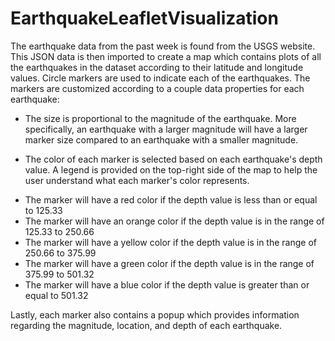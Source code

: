 # EarthquakeLeafletVisualization

The earthquake data from the past week is found from the USGS website. This JSON data is then imported to create a map which contains plots of all the earthquakes in the dataset according to their latitude and longitude values. Circle markers are used to indicate each of the earthquakes. The markers are customized according to a couple data properties for each earthquake:

* The size is proportional to the magnitude of the earthquake. More specifically, an earthquake with a larger magnitude will have a larger marker size compared to an earthquake with a smaller magnitude.

* The color of each marker is selected based on each earthquake's depth value. A legend is provided on the top-right side of the map to help the user understand what each marker's color represents. 

- The marker will have a red color if the depth value is less than or equal to 125.33
- The marker will have an orange color if the depth value is in the range of 125.33 to 250.66
- The marker will have a yellow color if the depth value is in the range of 250.66 to 375.99
- The marker will have a green color if the depth value is in the range of 375.99 to 501.32
- The marker will have a blue color if the depth value is greater than or equal to 501.32


Lastly, each marker also contains a popup which provides information regarding the magnitude, location, and depth of each earthquake. 



